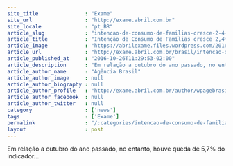 ```yaml
---
site_title               : "Exame"
site_url                 : "http://exame.abril.com.br"
site_locale              : "pt_BR"
article_slug             : "intencao-de-consumo-de-familias-cresce-2-4-de-setembro-a-outubro"
article_title            : "Intenção de Consumo de Famílias cresce 2,4% de setembro a outubro"
article_image            : "https://abrilexame.files.wordpress.com/2016/09/size_960_16_9_compra-cartao-credito-bc-jpg3.jpg?quality=70&strip=all&w=960"
article_url              : "http://exame.abril.com.br/brasil/intencao-de-consumo-de-familias-cresce-24-de-setembro-a-outubro/"
article_published_at     : "2016-10-26T11:29:53-02:00"
article_description      : "Em relação a outubro do ano passado, no entanto, houve queda de 5,7% do indicador..."
article_author_name      : "Agência Brasil"
article_author_image     : null
article_author_biography : null
article_author_profile   : "http://exame.abril.com.br/author/wpagebrasil/"
article_author_facebook  : null
article_author_twitter   : null
category                 : ['news']
tags                     : ['Exame']
permalink                : "/:categories/intencao-de-consumo-de-familias-cresce-2-4-de-setembro-a-outubro/"
layout                   : post
---
```


Em relação a outubro do ano passado, no entanto, houve queda de 5,7% do indicador...
